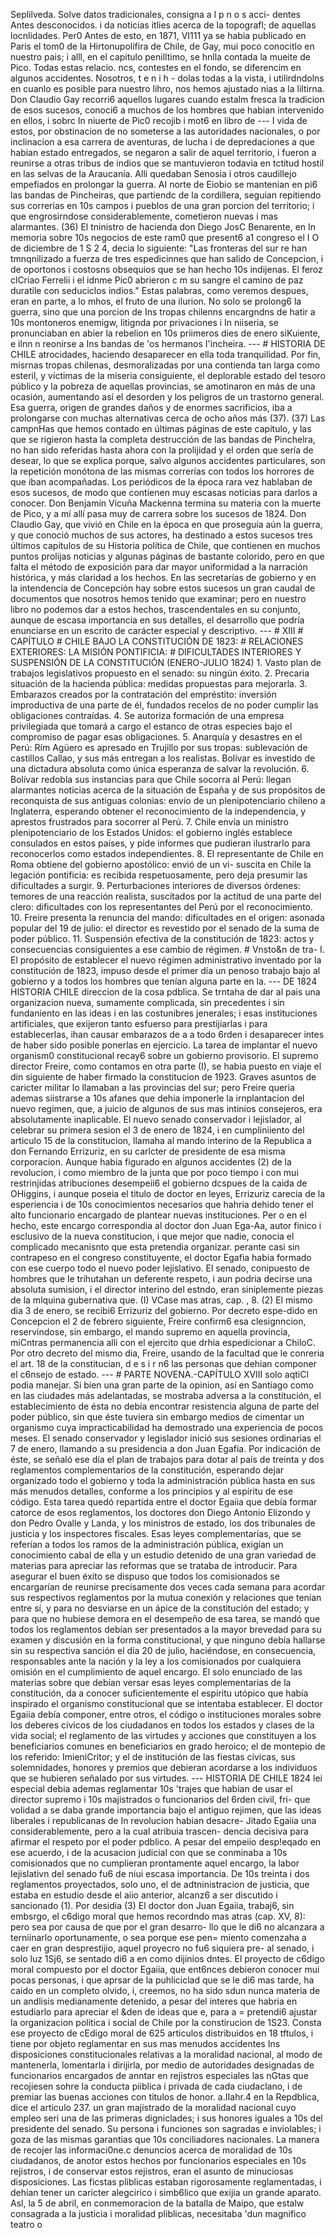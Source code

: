 Seplilveda. Solve datos tradicionales, consigna a l p n o s acci- dentes Antes desconocidos. i da noticias itlies acerca de la topografl; de aquellas locnlidades. Per0 Antes de esto, en 1871, VI111 ya se habia publicado en Paris el tom0 de la Hirtonupolifira de Chile, de Gay, mui poco conocitlo en nuestro pais; i alll, en el capitulo penilltimo, se hnlla contada la mueite de Pico. Todas estas relacio. ncs, contestes en el fondo, se diferencim en algunos accidentes. Nosotros, t e n i h - dolas todas a la vista, i utilirdndolns en cuanlo es posible para nuestro lihro, nos hemos ajustado nias a la liltirna. Don Claudio Gay recorri6 aquellos lugares cuando estalm fresca la tradicion de esos sucesos, conoci6 a muchos de los hombres que habian intervenido en ellos, i sobrc In niuerte de Pic0 recojib i mot6 en libro de --- I vida de estos, por obstinacion de no someterse a las autoridades nacionales, o por inclinacion a esa carrera de aventuras, de lucha i de depredaciones a que habian estado entregados, se negaron a salir de aquel territorio, i fueron a reunirse a otras tribus de indios que se mantuvieron todavia en tctitud hostil en las selvas de la Araucania. Alli quedaban Senosia i otros caudillejo empefiados en prolongar la guerra. AI norte de Eiobio se mantenian en pi6 las bandas de Pincheiras, que partiendc de la cordillera, seguian repitiendo sus correrias en 10s campos i pueblos de una gran porcion del territorio; i que engrosirndose considerablemente, cometieron nuevas i mas alarmantes. (36) El tninistro de hacienda don Diego JosC Benarente, en In memoria sobre 10s negocios de este ram0 que present6 a1 congreso el I O de diciembre de 1 S 2 4, decia lo siguiente: "Las fronteras del sur re han tmnqnilizado a fuerza de tres espedicinnes que han salido de Concepcion, i de oportonos i costosns obsequios que se han hecho 10s indijenas. El feroz clCriao Ferrelii i el idnme Pic0 abrieron c m su sangre el camino de paz duratile con seduciclos indios." Estas palabras, como veremos despues, eran en parte, a lo mhos, el fruto de una ilurion. No solo se prolong6 la guerra, sino que una porcion de Ins tropas chilenns encargndns de hatir a 10s montoneros enemigw, litignda por privaciones i In niiseria, se pronunciaban en abier la rebelion en 10s priimeros dies de enero siKuiente, e ilnn n reonirse a Ins bandas de 'os hermanos I'incheira. --- # HISTORIA DE CHILE atrocidades, haciendo desaparecer en ella toda tranquilidad. Por fin, misrnas tropas chilenas, desmoralizadas por una contienda tan larga como esteril, y víctimas de la miseria consiguiente, el deplorable estado del tesoro público y la pobreza de aquellas provincias, se amotinaron en más de una ocasión, aumentando así el desorden y los peligros de un trastorno general. Esa guerra, origen de grandes daños y de enormes sacrificios, iba a prolongarse con muchas alternativas cerca de ocho años más (37). (37) Las campnHas que hemos contado en últimas páginas de este capítulo, y las que se rigieron hasta la completa destrucción de las bandas de Pinchelra, no han sido referidas hasta ahora con la prolijidad y el orden que sería de desear, lo que se explica porque, salvo algunos accidentes particulares, son la repetición monótona de las mismas correrías con todos los horrores de que iban acompañadas. Los periódicos de la época rara vez hablaban de esos sucesos, de modo que contienen muy escasas noticias para darlos a conocer. Don Benjamín Vicuña Mackenna termina su materia con la muerte de Pico, y a mí allí pasa muy de carrera sobre los sucesos de 1824. Don Claudio Gay, que vivió en Chile en la época en que proseguía aún la guerra, y que conoció muchos de sus actores, ha destinado a estos sucesos tres últimos capítulos de su Historia política de Chile, que contienen en muchos puntos prolijas noticias y algunas páginas de bastante colorido, pero en que falta el método de exposición para dar mayor uniformidad a la narración histórica, y más claridad a los hechos. En las secretarías de gobierno y en la intendencia de Concepción hay sobre estos sucesos un gran caudal de documentos que nosotros hemos tenido que examinar; pero en nuestro libro no podemos dar a estos hechos, trascendentales en su conjunto, aunque de escasa importancia en sus detalles, el desarrollo que podría enunciarse en un escrito de carácter especial y descriptivo. --- # XIII # CAPÍTULO # CHILE BAJO LA CONSTITUCIÓN DE 1823: # RELACIONES EXTERIORES: LA MISIÓN PONTIFICIA: # DIFICULTADES INTERIORES Y SUSPENSIÓN DE LA CONSTITUCIÓN (ENERO-JULIO 1824) 1. Vasto plan de trabajos legislativos propuesto en el senado: su ningún éxito. 2. Precaria situación de la hacienda pública: medidas propuestas para mejorarla. 3. Embarazos creados por la contratación del empréstito: inversión improductiva de una parte de él, fundados recelos de no poder cumplir las obligaciones contraídas. 4. Se autoriza formación de una empresa privilegiada que tomará a cargo el estanco de otras especies bajo el compromiso de pagar esas obligaciones. 5. Anarquía y desastres en el Perú: Rím Agüero es apresado en Trujillo por sus tropas: sublevación de castillos Callao, y sus más entregan a los realistas. Bolívar es investido de una dictadura absoluta como única esperanza de salvar la revolución. 6. Bolívar redobla sus instancias para que Chile socorra al Perú: llegan alarmantes noticias acerca de la situación de España y de sus propósitos de reconquista de sus antiguas colonias: envío de un plenipotenciario chileno a Inglaterra, esperando obtener el reconocimiento de la independencia, y aprestos frustrados para socorrer al Perú. 7. Chile envía un ministro plenipotenciario de los Estados Unidos: el gobierno inglés establece consulados en estos países, y pide informes que pudieran ilustrarlo para reconocerlos como estados independientes. 8. El representante de Chile en Roma obtiene del gobierno apostólico: envió de un vi- suscita en Chile la legación pontificia: es recibida respetuosamente, pero deja presumir las dificultades a surgir. 9. Perturbaciones interiores de diversos órdenes: temores de una reacción realista, suscitados por la actitud de una parte del clero: dificultades con los representantes del Perú por el reconocimiento. 10. Freire presenta la renuncia del mando: dificultades en el origen: asonada popular del 19 de julio: el director es revestido por el senado de la suma de poder público. 11. Suspensión efectiva de la constitución de 1823: actos y consecuencias consiguientes a ese cambio de régimen. # Vnsto&#x26;n de tra- I. El propósito de establecer el nuevo régimen administrativo inventado por la constitución de 1823, impuso desde el primer día un penoso trabajo bajo al gobierno y a todos los hombres que tenían alguna parte en la. --- DE 1824 HISTORIA CHILE direccion de la cosa pdblica. Se trntaha de dar al pais una organizacion nueva, sumamente complicada, sin precedentes i sin fundaniento en las ideas i en las costunibres jenerales; i esas instituciones artificiales, que exijeron tanto esfuerso para prestijiarlas i para establecerlas, ihan causar embarazos de a a todo 6rden i desaparecer intes de haber sido posible ponerlas en ejercicio. La tarea de implantar el nuevo organism0 constitucional recay6 sobre un gobierno provisorio. El supremo director Freire, como contamos en otra parte (I), se habia puesto en viaje el din siguiente de haber firmado la constitucion de 1923. Graves asuntos de caricter militar lo llamaban a las provincias del sur; pero Freire queria ademas siistrarse a 10s afanes que dehia imponerle la irnplantacion del nuevo regimen, que, a juicio de algunos de sus mas intinios consejeros, era absolutamente inaplicable. El nuevo senado conservador i lejislador, al celebrar su primera sesion el 3 de enero de 1824, i en cumpliniiento del articulo 15 de la constitucion, llamaha al mando interino de la Republica a don Fernando Errizuriz, en su carlcter de presidente de esa misma corporacion. Aunque habia figurado en algunos accidentes (2) de la revolucion, i como miembro de la junta que por poco tiempo i con mui restrinjidas atribuciones desempeii6 el gobierno dcspues de la caida de OHiggins, i aunque poseia el titulo de doctor en leyes, Errizuriz carecia de la esperiencia i de 10s conocimientos necesarios que hahria dehido tener el alto funcionario encargado de plantear nuevas instituciones. Per o en el hecho, este encargo correspondia al doctor don Juan Ega-Aa, autor finico i esclusivo de la nueva constitucion, i que mejor que nadie, conocia el complicado mecanisnto que esta pretendia organizar. perante casi sin contrapeso en el congreso constituyente, el doctor Egafia habia formado con ese cuerpo todo el nuevo poder lejislativo. El senado, conipuesto de hombres que le trihutahan un deferente respeto, i aun podria decirse una absoluta sumision, i el director interino del estndo, eran siniplemente piezas de la mlquina gubernativa que. (I) VCase mas atras, cap. , 8. (2) El mismo dia 3 de enero, se recibi6 Errizuriz del gobierno. Por decreto espe-dido en Concepcion el 2 de febrero siguiente, Freire confirm6 esa clesignncion, reservindose, sin embargo, el mando supremo en aquella provincia, miCntras permanencia alli con el ejercito que drhia espedicionar a ChiloC. Por otro decreto del mismo dia, Freire, usando de la facultad que le conreria el art. 18 de la constitucian, d e s i r n6 las personas que dehian componer el c6nsejo de estado. --- # PARTE NOVENA.-CAPÍTULO XVIII solo aqtiCl podia manejar. Si bien una gran parte de la opinion, así en Santiago como en las ciudades más adelantadas, se mostraba adversa a la constitución, el establecimiento de ésta no debía encontrar resistencia alguna de parte del poder público, sin que éste tuviera sin embargo medios de cimentar un organismo cuya impracticabilidad ha demostrado una experiencia de pocos meses. El senado conservador y legislador inició sus sesiones ordinarias el 7 de enero, llamando a su presidencia a don Juan Egafia. Por indicación de éste, se señaló ese día el plan de trabajos para dotar al país de treinta y dos reglamentos complementarios de la constitución, esperando dejar organizado todo el gobierno y toda la administración pública hasta en sus más menudos detalles, conforme a los principios y al espíritu de ese código. Esta tarea quedó repartida entre el doctor Egaiia que debía formar catorce de esos reglamentos, los doctores don Diego Antonio Elizondo y don Pedro Ovalle y Landa, y los ministros de estado, los dos tribunales de justicia y los inspectores fiscales. Esas leyes complementarias, que se referían a todos los ramos de la administración pública, exigían un conocimiento cabal de ella y un estudio detenido de una gran variedad de materias para apreciar las reformas que se trataba de introducir. Para asegurar el buen éxito se dispuso que todos los comisionados se encargarían de reunirse precisamente dos veces cada semana para acordar sus respectivos reglamentos por la mutua conexión y relaciones que tenían entre sí, y para no desviarse en un ápice de la constitución del estado; y para que no hubiese demora en el desempeño de esa tarea, se mandó que todos los reglamentos debían ser presentados a la mayor brevedad para su examen y discusión en la forma constitucional, y que ninguno debía hallarse sin su respectiva sanción el día 20 de julio, haciéndose, en consecuencia, responsables ante la nación y la ley a los comisionados por cualquiera omisión en el cumplimiento de aquel encargo. El solo enunciado de las materias sobre que debían versar esas leyes complementarias de la constitución, da a conocer suficientemente el espíritu utópico que había inspirado el organismo constitucional que se intentaba establecer. El doctor Egaiia debía componer, entre otros, el código o instituciones morales sobre los deberes cívicos de los ciudadanos en todos los estados y clases de la vida social; el reglamento de las virtudes y acciones que constituyen a los beneficiarios comunes en beneficiarios en grado heroico; el de montepio de los referido: ImieniCritor; y el de institución de las fiestas cívicas, sus solemnidades, honores y premios que debieran acordarse a los individuos que se hubieren señalado por sus virtudes. --- HISTORIA DE CHILE 1824 lei especial debia ademas reglamentar 10s 'trajes que habian de usar el director supremo i 10s majistrados o funcionarios del 6rden civil, fri- que volidad a se daba grande importancia bajo el antiguo rejimen, que las ideas liberales i republicanas de In revolucion habian desacre- Jitado Egaiia una considerablemente, pero a la cual atribuia trascen- dencia decisiva para afirmar el respeto por el poder pdblico. A pesar del empeiio desp!eqado en ese acuerdo, i de la acusacion judicial con que se conminaba a 10s comisionados que no cumplieran prontamente aquel encargo, la labor Iejislativn del senado fu6 de niui escasa importancia. De 10s treinta i dos reglamentos proyectados, solo uno, el de adtninistracion de justicia, que estaba en estudio desde el aiio anterior, alcanz6 a ser discutido i sancionado (1). Por desidia (3) El doctor don Juan Egaiia, trabaj6, sin embsrgo, el c6digo moral que hemos recordndo mas atras (cap. XV, 8): pero sea por causa de que por el gran desarro- llo que le di6 no alcanzara a terniinarlo oportunamente, o sea porque ese pen= miento comenzaha a caer en gran desprestijio, aquel proyecro no fu6 siquiera pre- al senado, i solo luz 1Sj6, se sentado di6 a en como dijinios dntes. El proyecto de c6digo moral compuesto por el doctor Egaiia, que ent6nces debieron conocer mui pocas personas, i que aprsar de la puhliciclad que se le di6 mas tarde, ha caido en un completo olvido, i, creemos, no ha sido sdun nunca materia de un andlisis medianamente detenido, a pesar del interes que habria en estudiarlo para apreciar el &#x26;den de ideas que e, para a = pretendi6 ajustar la organizacion politica i social de Chile por la constirucion de 1S23. Consta ese proyecto de cEdigo moral de 625 articulos distribuidos en 18 tftulos, i tiene por objeto reglamentar en sus mas menudos accidentes Ins disposiciones constitucionales relativas a la moralidad nacional, al modo de mantenerla, lomentarla i dirijirla, por medio de autoridades designadas de funcionarios encargados de anntar en rejistros especiales las nGtas que recojiesen sohre la conducta piiblica i privada de cada ciudaclano, i de premiar las buenas acciones con titulos de honor. a.IIahr.4 en la Repdblica, dice el articulo 237. un gran majistrado de la moralidad nacional cuyo empleo seri una de las primeras digniclades; i sus honores iguales a 10s del presidente del senado. Su persona i funciones son sagradas e inviolables; i goza de las mismas garantias que 10s conciliadores nacionales. La manera de recojer las informaci0ne.c denuncios acerca de moralidad de 10s ciudadanos, de anotor estos hechos por funcionarios especiales en 10s rejistros, i de conservar estos rejistros, eran el asunto de minuciosas disposiciones. Las ficstas pliblicas estaban rigorosamente reglamentadas, i dehian tener un caricter alegcirico i simb6lico que exijia un grande aparato. Asl, la 5 de abril, en conmemoracion de la batalla de Maipo, que estalw consagrada a la justicia i moralidad pliblicas, necesitaba 'dun magnifico teatro o